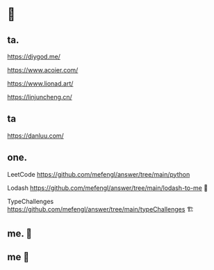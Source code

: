 # 👋

## ta.

https://diygod.me/

https://www.acoier.com/

https://www.lionad.art/

https://linjuncheng.cn/

## ta

https://danluu.com/

## one.

LeetCode https://github.com/mefengl/answer/tree/main/python

Lodash https://github.com/mefengl/answer/tree/main/lodash-to-me 🚧

TypeChallenges https://github.com/mefengl/answer/tree/main/typeChallenges 🏗️

## me. 🚧

## me 🚧
